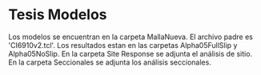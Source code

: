# Tesis Modelos

Los modelos se encuentran en la carpeta MallaNueva. El archivo padre es 'CI6910v2.tcl'. 
Los resultados estan en las carpetas Alpha05FullSlip y Alpha05NoSlip. 
En la carpeta Site Response se adjunta el análisis de sitio. 
En la carpeta Seccionales se adjunta los análisis seccionales. 



